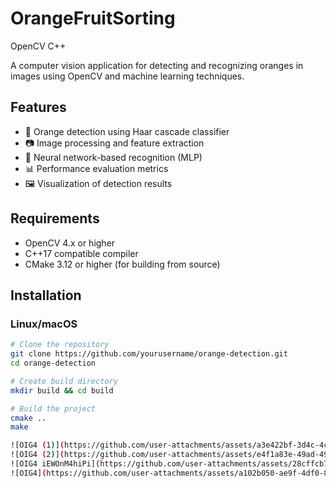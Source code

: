 # OrangeFruitSorting
OpenCV C++ 

A computer vision application for detecting and recognizing oranges in images using OpenCV and machine learning techniques.

## Features

- 🍊 Orange detection using Haar cascade classifier
- 📷 Image processing and feature extraction
- 🧠 Neural network-based recognition (MLP)
- 📊 Performance evaluation metrics
- 🖼️ Visualization of detection results

## Requirements

- OpenCV 4.x or higher
- C++17 compatible compiler
- CMake 3.12 or higher (for building from source)

## Installation

### Linux/macOS

```bash
# Clone the repository
git clone https://github.com/yourusername/orange-detection.git
cd orange-detection

# Create build directory
mkdir build && cd build

# Build the project
cmake ..
make

![OIG4 (1)](https://github.com/user-attachments/assets/a3e422bf-3d4c-4c36-82c3-0d3b99ac31ec)
![OIG4 (2)](https://github.com/user-attachments/assets/e4f1a83e-49ad-4976-ae97-dde79a017973)
![OIG4 iEWOnM4hiPi](https://github.com/user-attachments/assets/28cffcb7-b1f1-4068-a0f5-c604d5f68e4a)
![OIG4](https://github.com/user-attachments/assets/a102b050-ae9f-4df0-8277-9c0ec3a2475b)
